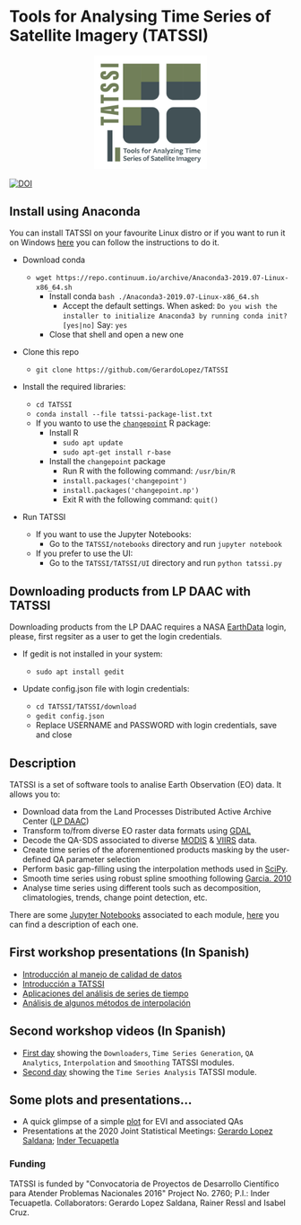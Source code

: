 # Tools for Analysing Time Series of Satellite Imagery (TATSSI)

<p align="center">
  <img src="https://raw.githubusercontent.com/GerardoLopez/TATSSI/master/TATSSI/UI/static/TATSSI.svg" alt="TATSSI logo" width="40%">
</p>

[![DOI](https://zenodo.org/badge/DOI/10.5281/zenodo.4081163.svg)](https://doi.org/10.5281/zenodo.4081163)

## Install using Anaconda

You can install TATSSI on your favourite Linux distro or if you want to run it on Windows [here](https://github.com/GerardoLopez/TATSSI/wiki/Run-TATSSI-on-Windows-10-using-the-Windows-Subsystem-for-Linux-(WSL)) you can follow the instructions to do it.

* Download conda
  * ```wget https://repo.continuum.io/archive/Anaconda3-2019.07-Linux-x86_64.sh```
    * Install conda ```bash ./Anaconda3-2019.07-Linux-x86_64.sh```
      * Accept the default settings. When asked:
        ```Do you wish the installer to initialize Anaconda3 by running conda init? [yes|no]```
        Say: ```yes```
    * Close that shell and open a new one
* Clone this repo
  * ```git clone https://github.com/GerardoLopez/TATSSI```
* Install the required libraries:
  * ```cd TATSSI```
  * ```conda install --file tatssi-package-list.txt```
  * If you wanto to use the [```changepoint```](http://dx.doi.org/10.18637/jss.v058.i03) R package:
    * Install R
      * ```sudo apt update```
      * ```sudo apt-get install r-base```
    * Install the ```changepoint``` package
      * Run R with the following command: ```/usr/bin/R```
      * ```install.packages('changepoint')```
      * ```install.packages('changepoint.np')```
      * Exit R with the following command: ```quit()```

* Run TATSSI
  * If you want to use the Jupyter Notebooks:
    * Go to the ```TATSSI/notebooks``` directory and run ```jupyter notebook```
  * If you prefer to use the UI:
    * Go to the ```TATSSI/TATSSI/UI``` directory and run ```python tatssi.py```

## Downloading products from LP DAAC with TATSSI

Downloading products from the LP DAAC requires a NASA [EarthData](https://urs.earthdata.nasa.gov/) login, please, first regsiter as a user to get the login credentials.

* If gedit is not installed in your system:
  * ```sudo apt install gedit```

* Update config.json file with login credentials:
  * ```cd TATSSI/TATSSI/download```
  * ```gedit config.json```
  * Replace USERNAME and PASSWORD with login credentials, save and close 

## Description

TATSSI is a set of software tools to analise Earth Observation (EO) data. It allows you to:

* Download data from the Land Processes Distributed Active Archive Center ([LP DAAC](https://lpdaac.usgs.gov/))
* Transform to/from diverse EO raster data formats using [GDAL](https://gdal.org/)
* Decode the QA-SDS associated to diverse [MODIS](https://lpdaac.usgs.gov/product_search/?collections=Combined+MODIS&collections=Terra+MODIS&collections=Aqua+MODIS&view=list) & [VIIRS](https://lpdaac.usgs.gov/product_search/?query=VIIRS&collections=S-NPP+VIIRS) data.
* Create time series of the aforementioned products masking by the user-defined QA parameter selection
* Perform basic gap-filling using the interpolation methods used in [SciPy](https://docs.scipy.org/doc/scipy/reference/interpolate.html).
* Smooth time series using robust spline smoothing following [Garcia. 2010](https://doi.org/10.1016/j.csda.2009.09.020)
* Analyse time series using different tools such as decomposition, climatologies, trends, change point detection, etc.

There are some [Jupyter Notebooks](https://jupyter.org/) associated to each module, [here](https://github.com/GerardoLopez/TATSSI/wiki/Use-TATSSI-Jupyter-Notebooks) you can find a description of each one.

## First workshop presentations (In Spanish)
* [Introducción al manejo de calidad de datos](presentaciones/IntroduccionManejoCalidadDeDatos.pptx)
* [Introducción a TATSSI](presentaciones/IntroduccionTATSSI.pptx)
* [Aplicaciones del análisis de series de tiempo](presentaciones/AplicasionesSeriesTiempo.pdf)
* [Análisis de algunos métodos de interpolación](presentaciones/AnalisisMetodosInterpolacion.pdf)

## Second workshop videos (In Spanish)
* [First day](https://www.youtube.com/watch?v=zNnw0WbnIoo&ab_channel=BiodiversidadMexicana) showing the ```Downloaders```, ```Time Series Generation```, ```QA Analytics```, ```Interpolation``` and ```Smoothing``` TATSSI modules.
* [Second day](https://www.youtube.com/watch?v=2S6J-8b7z4k&t=4739s&ab_channel=BiodiversidadMexicana) showing the ```Time Series Analysis``` TATSSI module.

## Some plots and presentations...
* A quick glimpse of a simple [plot](https://gerardolopez.github.io/TATSSI/TATSSI/scratch/plotty/VI_QA.html) for EVI and associated QAs 
* Presentations at the 2020 Joint Statistical Meetings: [Gerardo Lopez Saldana](https://docs.google.com/presentation/d/1H50s65jyT2G8JmNj8m0BRneFYpD1Ze7UO7lhbnmYaNg/edit?usp=sharing); [Inder Tecuapetla](https://irt466.wixsite.com/inder)

### Funding
TATSSI is funded by "Convocatoria de Proyectos de Desarrollo Científico para Atender Problemas Nacionales 2016" Project No. 2760; P.I.: Inder Tecuapetla. Collaborators: Gerardo Lopez Saldana, Rainer Ressl and Isabel Cruz.
